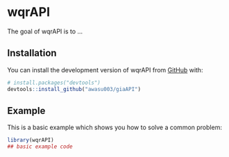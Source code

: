 
# wqrAPI

<!-- badges: start -->
<!-- badges: end -->

The goal of wqrAPI is to ...

## Installation

You can install the development version of wqrAPI from [GitHub](https://github.com/) with:

``` r
# install.packages("devtools")
devtools::install_github("awasu003/giaAPI")
```

## Example

This is a basic example which shows you how to solve a common problem:

``` r
library(wqrAPI)
## basic example code
```

